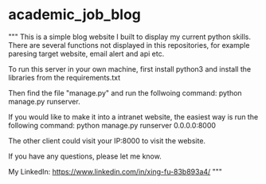 # academic_job_blog
"""
This is a simple blog website I built to display my current python skills. There are several functions not displayed in this repositories, for example paresing target website, email alert and api etc.

To run this server in your own machine, first install python3 and install the libraries from the requirements.txt

Then find the file "manage.py" and run the follwoing command: python manage.py runserver.

If you would like to make it into a intranet website, the easiest way is run the following command: python manage.py runserver 0.0.0.0:8000

The other client could visit your IP:8000 to visit the website.

If you have any questions, please let me know.

My LinkedIn: https://www.linkedin.com/in/xing-fu-83b893a4/ """
